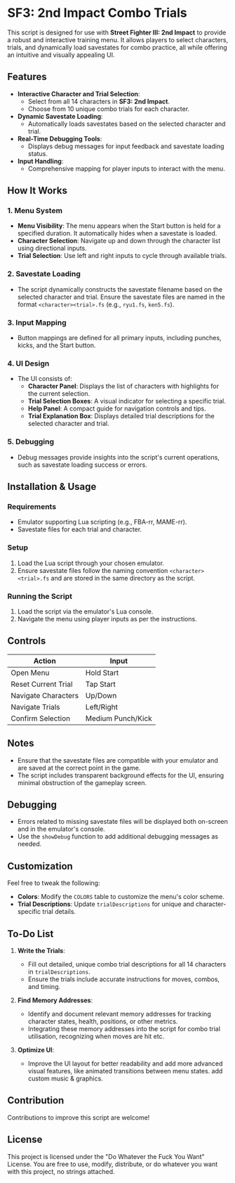 # SF3: 2nd Impact Combo Trials

This script is designed for use with **Street Fighter III: 2nd Impact** to provide a robust and interactive training menu. It allows players to select characters, trials, and dynamically load savestates for combo practice, all while offering an intuitive and visually appealing UI.

## Features
- **Interactive Character and Trial Selection**:
  - Select from all 14 characters in **SF3: 2nd Impact**.
  - Choose from 10 unique combo trials for each character.
- **Dynamic Savestate Loading**:
  - Automatically loads savestates based on the selected character and trial.
- **Real-Time Debugging Tools**:
  - Displays debug messages for input feedback and savestate loading status.
- **Input Handling**:
  - Comprehensive mapping for player inputs to interact with the menu.

## How It Works

### 1. Menu System
   - **Menu Visibility**: The menu appears when the Start button is held for a specified duration. It automatically hides when a savestate is loaded.
   - **Character Selection**: Navigate up and down through the character list using directional inputs.
   - **Trial Selection**: Use left and right inputs to cycle through available trials.

### 2. Savestate Loading
   - The script dynamically constructs the savestate filename based on the selected character and trial. Ensure the savestate files are named in the format `<character><trial>.fs` (e.g., `ryu1.fs`, `ken5.fs`).

### 3. Input Mapping
   - Button mappings are defined for all primary inputs, including punches, kicks, and the Start button.

### 4. UI Design
   - The UI consists of:
     - **Character Panel**: Displays the list of characters with highlights for the current selection.
     - **Trial Selection Boxes**: A visual indicator for selecting a specific trial.
     - **Help Panel**: A compact guide for navigation controls and tips.
     - **Trial Explanation Box**: Displays detailed trial descriptions for the selected character and trial.

### 5. Debugging
   - Debug messages provide insights into the script's current operations, such as savestate loading success or errors.

## Installation & Usage

### Requirements
- Emulator supporting Lua scripting (e.g., FBA-rr, MAME-rr).
- Savestate files for each trial and character.

### Setup
1. Load the Lua script through your chosen emulator.
2. Ensure savestate files follow the naming convention `<character><trial>.fs` and are stored in the same directory as the script.

### Running the Script
1. Load the script via the emulator's Lua console.
2. Navigate the menu using player inputs as per the instructions.

## Controls

| Action                        | Input           |
|-------------------------------|-----------------|
| Open Menu                     | Hold Start      |
| Reset Current Trial           | Tap Start       |
| Navigate Characters           | Up/Down         |
| Navigate Trials               | Left/Right      |
| Confirm Selection             | Medium Punch/Kick|

## Notes
- Ensure that the savestate files are compatible with your emulator and are saved at the correct point in the game.
- The script includes transparent background effects for the UI, ensuring minimal obstruction of the gameplay screen.

## Debugging
- Errors related to missing savestate files will be displayed both on-screen and in the emulator's console.
- Use the `showDebug` function to add additional debugging messages as needed.

## Customization
Feel free to tweak the following:
- **Colors**: Modify the `COLORS` table to customize the menu's color scheme.
- **Trial Descriptions**: Update `trialDescriptions` for unique and character-specific trial details.

## To-Do List
1. **Write the Trials**:
   - Fill out detailed, unique combo trial descriptions for all 14 characters in `trialDescriptions`.
   - Ensure the trials include accurate instructions for moves, combos, and timing.

2. **Find Memory Addresses**:
   - Identify and document relevant memory addresses for tracking character states, health, positions, or other metrics.
   - Integrating these memory addresses into the script for combo trial utilisation, recognizing when moves are hit etc.

3. **Optimize UI**:
   - Improve the UI layout for better readability and add more advanced visual features, like animated transitions between menu states. add custom music & graphics.

## Contribution
Contributions to improve this script are welcome!

## License
This project is licensed under the "Do Whatever the Fuck You Want" License. You are free to use, modify, distribute, or do whatever you want with this project, no strings attached.

